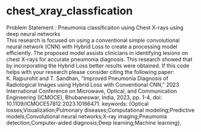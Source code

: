 # chest_xray_classfication
Problem Statement : Pneumonia classificaiton using Chest X-rays using deep neural networks 
<br>
This research is focused on using a conventional simple convolutional neural network (CNN) with Hybrid Loss to create a processing model efficiently. The proposed model assists clinicians in identifying lesions on chest X-rays for accurate pneumonia diagnosis. This research showed that by incorporating the Hybrid Loss better results were obtained. If this code helps with your research please consider citing the following paper: 
<br>
K. Rajpurohit and T. Sandhan, "Improved Pneumonia Diagnosis of Radiological Images using Hybrid Loss with Conventional CNN," 2023 International Conference on Microwave, Optical, and Communication Engineering (ICMOCE), Bhubaneswar, India, 2023, pp. 1-4, doi: 10.1109/ICMOCE57812.2023.10166471. keywords: {Optical losses;Visualization;Pulmonary diseases;Computational modeling;Predictive models;Convolutional neural networks;X-ray imaging;Pneumonia detection;Computer-aided diagnosis;Deep learning;Machine learning},



